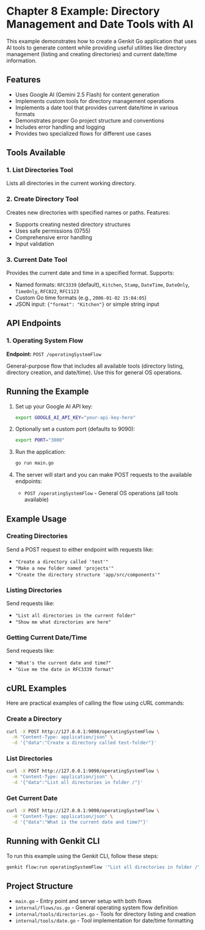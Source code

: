 # Chapter 8 Example: Directory Management and Date Tools with AI

This example demonstrates how to create a Genkit Go application that uses AI tools to generate content while providing useful utilities like directory management (listing and creating directories) and current date/time information.

## Features

- Uses Google AI (Gemini 2.5 Flash) for content generation
- Implements custom tools for directory management operations
- Implements a date tool that provides current date/time in various formats
- Demonstrates proper Go project structure and conventions
- Includes error handling and logging
- Provides two specialized flows for different use cases

## Tools Available

### 1. List Directories Tool
Lists all directories in the current working directory.

### 2. Create Directory Tool
Creates new directories with specified names or paths. Features:
- Supports creating nested directory structures
- Uses safe permissions (0755)
- Comprehensive error handling
- Input validation

### 3. Current Date Tool
Provides the current date and time in a specified format. Supports:
- Named formats: `RFC3339` (default), `Kitchen`, `Stamp`, `DateTime`, `DateOnly`, `TimeOnly`, `RFC822`, `RFC1123`
- Custom Go time formats (e.g., `2006-01-02 15:04:05`)
- JSON input: `{"format": "Kitchen"}` or simple string input

## API Endpoints

### 1. Operating System Flow
**Endpoint:** `POST /operatingSystemFlow`

General-purpose flow that includes all available tools (directory listing, directory creation, and date/time). Use this for general OS operations.

## Running the Example

1. Set up your Google AI API key:
   ```bash
   export GOOGLE_AI_API_KEY="your-api-key-here"
   ```

2. Optionally set a custom port (defaults to 9090):
   ```bash
   export PORT="3000"
   ```

3. Run the application:
   ```bash
   go run main.go
   ```

4. The server will start and you can make POST requests to the available endpoints:
   - `POST /operatingSystemFlow` - General OS operations (all tools available)

## Example Usage

### Creating Directories
Send a POST request to either endpoint with requests like:
- `"Create a directory called 'test'"`
- `"Make a new folder named 'projects'"`
- `"Create the directory structure 'app/src/components'"`

### Listing Directories
Send requests like:
- `"List all directories in the current folder"`
- `"Show me what directories are here"`

### Getting Current Date/Time
Send requests like:
- `"What's the current date and time?"`
- `"Give me the date in RFC3339 format"`

## cURL Examples

Here are practical examples of calling the flow using cURL commands:

### Create a Directory
```bash
curl -X POST http://127.0.0.1:9090/operatingSystemFlow \
  -H "Content-Type: application/json" \
  -d '{"data":"Create a directory called test-folder"}'
```

### List Directories
```bash
curl -X POST http://127.0.0.1:9090/operatingSystemFlow \
  -H "Content-Type: application/json" \
  -d '{"data":"List all directories in folder /"}'
```

### Get Current Date
```bash
curl -X POST http://127.0.0.1:9090/operatingSystemFlow \
  -H "Content-Type: application/json" \
  -d '{"data":"What is the current date and time?"}'
```

## Running with Genkit CLI
To run this example using the Genkit CLI, follow these steps:
```bash
genkit flow:run operatingSystemFlow '"List all directories in folder /"'
```

## Project Structure

- `main.go` - Entry point and server setup with both flows
- `internal/flows/os.go` - General operating system flow definition
- `internal/tools/directories.go` - Tools for directory listing and creation
- `internal/tools/date.go` - Tool implementation for date/time formatting